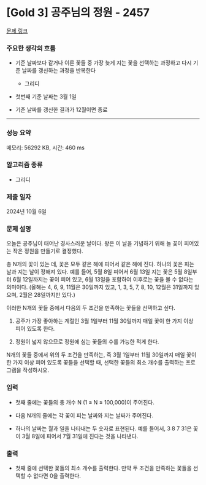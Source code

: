 # [Gold 3] 공주님의 정원 - 2457

[문제 링크](https://www.acmicpc.net/problem/2457) 

### 주요한 생각의 흐름
 
- 기준 날짜보다 같거나 이른 꽃들 중 가장 늦게 지는 꽃을 선택하는 과정하고 다시 기준 날짜를 갱신하는 과정을 반복한다

	- 그리디

- 첫번째 기준 날짜는 3월 1일

- 기준 날짜를 갱신한 결과가 12월이면 종료

---

### 성능 요약

메모리: 56292 KB, 시간: 460 ms

### 알고리즘 종류

- 그리디

### 제출 일자

2024년 10월 6일

### 문제 설명

오늘은 공주님이 태어난 경사스러운 날이다. 왕은 이 날을 기념하기 위해 늘 꽃이 피어있는 작은 정원을 만들기로 결정했다.

총 N개의 꽃이 있는 데, 꽃은 모두 같은 해에 피어서 같은 해에 진다. 하나의 꽃은 피는 날과 지는 날이 정해져 있다. 예를 들어, 5월 8일 피어서 6월 13일 지는 꽃은 5월 8일부터 6월 12일까지는 꽃이 피어 있고, 6월 13일을 포함하여 이후로는 꽃을 볼 수 없다는 의미이다. (올해는 4, 6, 9, 11월은 30일까지 있고, 1, 3, 5, 7, 8, 10, 12월은 31일까지 있으며, 2월은 28일까지만 있다.)

이러한 N개의 꽃들 중에서 다음의 두 조건을 만족하는 꽃들을 선택하고 싶다.

1. 공주가 가장 좋아하는 계절인 3월 1일부터 11월 30일까지 매일 꽃이 한 가지 이상 피어 있도록 한다.

2. 정원이 넓지 않으므로 정원에 심는 꽃들의 수를 가능한 적게 한다. 

N개의 꽃들 중에서 위의 두 조건을 만족하는, 즉 3월 1일부터 11월 30일까지 매일 꽃이 한 가지 이상 피어 있도록 꽃들을 선택할 때, 선택한 꽃들의 최소 개수를 출력하는 프로그램을 작성하시오. 

### 입력 

- 첫째 줄에는 꽃들의 총 개수 N (1 ≤ N ≤ 100,000)이 주어진다. 

- 다음 N개의 줄에는 각 꽃이 피는 날짜와 지는 날짜가 주어진다. 

- 하나의 날짜는 월과 일을 나타내는 두 숫자로 표현된다. 예를 들어서, 3 8 7 31은 꽃이 3월 8일에 피어서 7월 31일에 진다는 것을 나타낸다. 

### 출력 

- 첫째 줄에 선택한 꽃들의 최소 개수를 출력한다. 만약 두 조건을 만족하는 꽃들을 선택할 수 없다면 0을 출력한다.

